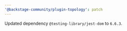 ```yaml
---
'@backstage-community/plugin-topology': patch
---
```


Updated dependency `@testing-library/jest-dom` to `6.6.3`.
